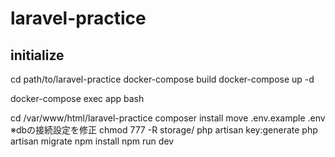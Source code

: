 # laravel-practice

## initialize
cd path/to/laravel-practice
docker-compose build
docker-compose up -d

docker-compose exec app bash

cd /var/www/html/laravel-practice
composer install
move .env.example .env
  ※dbの接続設定を修正
chmod 777 -R storage/
php artisan key:generate
php artisan migrate
npm install
npm run dev